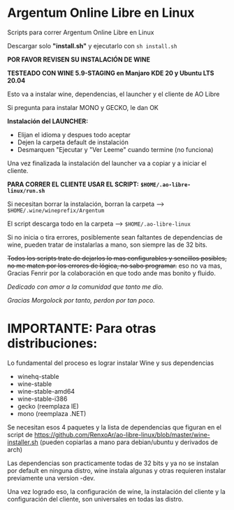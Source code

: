 # Argentum Online Libre en Linux

Scripts para correr Argentum Online Libre en Linux

Descargar solo **"install.sh"** y ejecutarlo con `sh install.sh`

**POR FAVOR REVISEN SU INSTALACIÓN DE WINE**

**TESTEADO CON WINE 5.9-STAGING en Manjaro KDE 20 y Ubuntu LTS 20.04**

Esto va a instalar wine, dependencias, el launcher y el cliente de AO Libre

Si pregunta para instalar MONO y GECKO, le dan OK


**Instalación del LAUNCHER:**

  - Elijan el idioma y despues todo aceptar
  - Dejen la carpeta default de instalación
  - Desmarquen "Ejecutar y "Ver Leeme" cuando termine (no funciona)
  
Una vez finalizada la instalación del launcher va a copiar y a iniciar el cliente.

**PARA CORRER EL CLIENTE USAR EL SCRIPT:** **`$HOME/.ao-libre-linux/run.sh`**

Si necesitan borrar la instalación, borran la carpeta --> `$HOME/.wine/wineprefix/Argentum`

El script descarga todo en la carpeta --> `$HOME/.ao-libre-linux`

Si no inicia o tira errores, posiblemente sean faltantes de dependencias de wine, pueden tratar de instalarlas a mano, son siempre las de 32 bits.



~~Todos los scripts trate de dejarlos lo mas configurables y sencillos posibles, no me maten por los errores de lógica, no sabo programar.~~
eso no va mas, Gracias Fenrir por la colaboración en que todo ande mas bonito y fluido.

_Dedicado con amor a la comunidad que tanto me dio._

_Gracias Morgolock por tanto, perdon por tan poco._






# IMPORTANTE: Para otras distribuciones:

Lo fundamental del proceso es lograr instalar Wine y sus dependencias

* winehq-stable
* wine-stable
* wine-stable-amd64
* wine-stable-i386
* gecko (reemplaza IE)
* mono (reemplaza .NET)

Se necesitan esos 4 paquetes y la lista de dependencias que figuran en el script de https://github.com/RenxoAr/ao-libre-linux/blob/master/wine-installer.sh (pueden copiarlas a mano para debian/ubuntu y derivados de arch)

Las dependencias son practicamente todas de 32 bits y ya no se instalan por default en ninguna distro, wine instala algunas y otras requieren instalar previamente una version -dev.

Una vez logrado eso, la configuración de wine, la instalación del cliente y la configuración del cliente, son universales en todas las distro.
